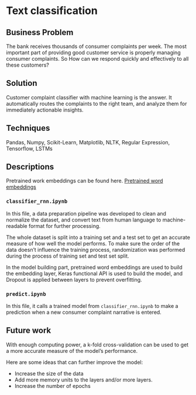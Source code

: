 # Text classification

## Business Problem
The bank receives thousands of consumer complaints per week. The most important part of providing good customer service is properly managing consumer complaints. So How can we respond quickly and effectively to all these customers? 

## Solution
Customer complaint classifier with machine learning is the answer. It automatically routes the complaints to the right team, and analyze them for immediately actionable insights.

## Techniques
Pandas, Numpy, Scikit-Learn, Matplotlib, NLTK, Regular Expression, Tensorflow, LSTMs

## Descriptions
Pretrained work embeddings can be found here.
[Pretrained word embeddings](http://nlp.stanford.edu/data/glove.6B.zip)

### `classifier_rnn.ipynb`
In this file, a data preparation pipeline was developed to clean and normalize the dataset, and convert text from human language to machine-readable format for further processing.

The whole dataset is split into a training set and a test set to get an accurate measure of how well the model performs. To make sure the order of the data doesn’t influence the training process, randomization was performed during the process of training set and test set split.

In the model building part, pretrained word embeddings are used to build the embedding layer, Keras functional API is used to build the model, and Dropout is applied between layers to prevent overfitting.

### `predict.ipynb`
In this file, it calls a trained model from `classifier_rnn.ipynb` to make a prediction when a new consumer complaint narrative is entered.

## Future work
With enough computing power, a k-fold cross-validation can be used to get a more accurate measure of the model’s performance.

Here are some ideas that can further improve the model:
* Increase the size of the data
* Add more memory units to the layers and/or more layers.
* Increase the number of epochs


